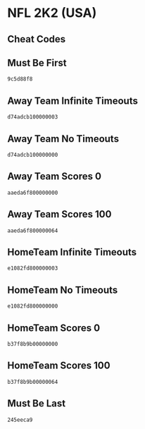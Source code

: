 # NFL 2K2 (USA)

## Cheat Codes

## Must Be First

```
9c5d88f8

```

## Away Team Infinite Timeouts

```
d74adcb100000003

```

## Away Team No Timeouts

```
d74adcb100000000

```

## Away Team Scores 0

```
aaeda6f800000000

```

## Away Team Scores 100

```
aaeda6f800000064

```

## HomeTeam Infinite Timeouts

```
e1082fd800000003

```

## HomeTeam No Timeouts

```
e1082fd800000000

```

## HomeTeam Scores 0

```
b37f8b9b00000000

```

## HomeTeam Scores 100

```
b37f8b9b00000064

```

## Must Be Last

```
245eeca9

```

